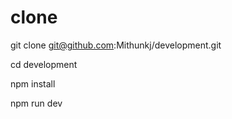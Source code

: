 # clone 
git clone git@github.com:Mithunkj/development.git

cd development

npm install

npm run dev

